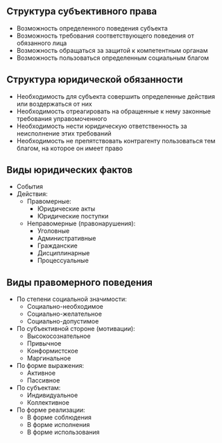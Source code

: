 ## Структура субъективного права
- Возможность определенного поведения субъекта
- Возможность требования соответствующего поведения от обязанного лица
- Возможность обращаться за защитой к компетентным органам
- Возможность пользоваться определенным социальным благом
## Структура юридической обязанности
- Необходимость для субъекта совершить определенные действия или воздержаться от них
- Необходимость отреагировать на обращенные к нему законные требования управомоченного
- Необходимость нести юридическую ответственность за неисполнение этих требований
- Необходимость не препятствовать контрагенту пользоваться тем благом, на которое он имеет право
## Виды юридических фактов
- События
- Действия:
	- Правомерные:
		- Юридические акты
		- Юридические поступки
	- Неправомерные (правонарушения):
		- Уголовные
		- Административные
		- Гражданские
		- Дисциплинарные
		- Процессуальные
## Виды правомерного поведения
- По степени социальной значимости:
	- Социально-необходимое
	- Социально-желательное
	- Социально-допустимое
- По субъективной стороне (мотивации):
	- Высокосознательное
	- Привычное
	- Конформистское
	- Маргинальное
- По форме выражения:
	- Активное
	- Пассивное
- По субъектам:
	- Индивидуальное
	- Коллективное
- По форме реализации:
	- В форме соблюдения
	- В форме исполнения
	- В форме использования